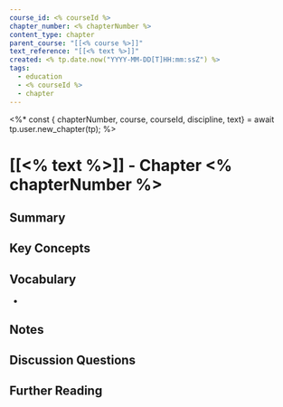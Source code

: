 ```yaml
---
course_id: <% courseId %>
chapter_number: <% chapterNumber %>
content_type: chapter
parent_course: "[[<% course %>]]"
text_reference: "[[<% text %>]]"
created: <% tp.date.now("YYYY-MM-DD[T]HH:mm:ssZ") %>
tags:
  - education
  - <% courseId %>
  - chapter
---
```


<%*
const { chapterNumber, course, courseId, discipline, text} = await tp.user.new_chapter(tp);
%>

# [[<% text %>]] - Chapter <% chapterNumber %>

## Summary

## Key Concepts

## Vocabulary
- 

## Notes

## Discussion Questions

## Further Reading
